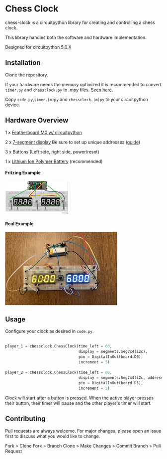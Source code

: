 # Chess Clock

chess-clock is a circuitpython library for creating and controlling a chess clock.

This library handles both the software and hardware implementation.

Designed for circuitpython 5.0.X

## Installation

Clone the repository.

If your hardware needs the memory optimized it is recommended to convert ```timer.py``` and ```chessclock.py``` to *.mpy* files. [Seen here.](https://learn.adafruit.com/adafruit-feather-m0-express-designed-for-circuit-python-circuitpython/frequently-asked-questions#how-can-i-create-my-own-mpy-files-3-11)

Copy ```code.py```,```timer.(m)py``` and ```chessclock.(m)py``` to your circuitpython device.

## Hardware Overview

1 x [Featherboard M0 w/ circuitpython](https://www.adafruit.com/product/3403)

2 x [7-segment display](https://www.adafruit.com/product/3109) Be sure to set up unique addresses ([guide](https://learn.adafruit.com/adafruit-led-backpack/changing-i2c-address#changing-addresses-50-1))

3 x Buttons (Left side, right side, power/reset)

1 x [Lithium Ion Polymer Battery](https://www.adafruit.com/product/2750) (recommended)

#### Fritzing Example

<img src="images/fritzing_chessclock.jpg" width="40%">

#### Real Example

<img src="images/top_chessclock.JPG">

## Usage

Configure your clock as desired in `code.py`.

```python

player_1 = chessclock.ChessClock(time_left = 60,
                                 display = segments.Seg7x4(i2c),
                                 pin = DigitalInOut(board.D6),
                                 increment = 5)

player_2 = chessclock.ChessClock(time_left = 60,
                                 display = segments.Seg7x4(i2c, address=0x71),
                                 pin = DigitalInOut(board.D5),
                                 increment = 5)

```

Clock will start after a button is pressed. When the active player presses their button, their timer will pause and the other player's timer will start.

## Contributing
Pull requests are always welcome. For major changes, please open an issue first to discuss what you would like to change.

Fork > Clone Fork > Branch Clone > Make Changes > Commit Branch > Pull Request
